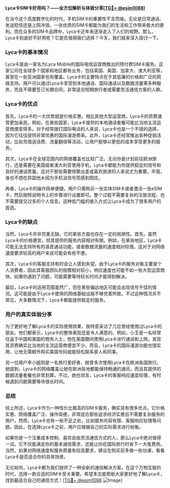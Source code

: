 **Lyca卡SIM卡好用吗？——全方位解析与体验分享[[TG💪+ @esim1088](https://t.me/s/esim1088)]**

在当今这个高度数字化的时代，手机SIM卡的重要性不言而喻。无论是日常通话、发送短信还是上网冲浪，一张优质的SIM卡都能为我们的生活和工作带来极大的便利。而在众多的SIM卡品牌中，Lyca卡近年来逐渐走入了人们的视野。那么，Lyca卡到底好不好用呢？它是否值得我们选择？今天，我们就来深入探讨一下。

### Lyca卡的基本情况

Lyca卡是由一家名为Lyca Mobile的国际电信运营商推出的预付费SIM卡服务。这家公司在全球多个国家和地区都有业务，包括英国、美国、加拿大、澳大利亚等，甚至在一些亚洲国家也有覆盖。Lyca卡的主要特点在于其低廉的价格和广泛的网络支持。用户可以通过Lyca卡享受到本地通话、国际通话以及数据流量等多种服务，而且不需要签订长期合同，非常适合短期旅行者或需要灵活通信方案的人群。

### Lyca卡的优点

首先，Lyca卡的一大优势就是价格实惠。相比其他大型运营商，Lyca卡的资费通常更加亲民。例如，在某些国家，Lyca卡提供的本地通话套餐可能比当地主流运营商便宜得多。对于经常拨打国际电话的人来说，Lyca卡也是一个不错的选择，因为它往往提供非常优惠的国际漫游费率。此外，Lyca卡还经常推出各种促销活动，比如充值送话费、流量翻倍等活动，让用户能够以更低的成本享受更多的服务。

其次，Lyca卡在全球范围内的网络覆盖也比较广泛。无论你是计划前往欧洲旅行，还是需要在美国或者澳大利亚使用手机，Lyca卡都能为你提供稳定的信号和良好的通话质量。这对于那些需要频繁出差或喜欢旅游的人来说尤为重要。毕竟，谁也不想在异国他乡因为手机没信号而感到困扰。

再者，Lyca卡的操作简单便捷。用户只需购买一张实体SIM卡或者激活一张eSIM卡，然后按照说明书上的步骤进行设置即可。整个过程不需要复杂的注册流程，也不需要提交过多的个人信息。这种低门槛的接入方式让Lyca卡成为了很多用户的首选。

### Lyca卡的缺点

当然，Lyca卡并非完美无缺。它的某些方面也存在一定的局限性。首先，虽然Lyca卡的价格便宜，但其提供的服务内容相对有限。例如，在某些地区，Lyca卡可能无法支持所有的语音通话功能，或者数据流量的速度相对较慢。这对于对网络速度要求较高的用户来说可能会有些不便。

其次，Lyca卡的客服支持有时会让人感到失望。由于Lyca卡的服务对象主要是个人消费者，因此其客服团队的规模相对较小，响应速度也可能不如一些大型运营商快。如果你遇到了问题，可能需要等待较长时间才能得到解决。

最后，Lyca卡的适用范围虽然广，但在某些偏远地区可能会出现信号不佳的情况。这可能是由于Lyca卡使用的网络基础设施不够完善所致。不过这种情况并不常见，大多数情况下，Lyca卡都能提供稳定的服务。

### 用户的真实体验分享

为了更好地了解Lyca卡的实际使用效果，我特意采访了几位曾经使用过Lyca卡的朋友。他们都表示，Lyca卡的整体表现还是令人满意的。例如，小王是一名经常往返于中国和美国的商务人士，他在美国期间使用Lyca卡进行通话和上网，发现其资费确实比当地的主流运营商便宜不少。而且，Lyca卡的国际漫游功能也很实用，让他无需额外购买美国号码就能轻松联系家人和同事。

另一位用户李小姐则是一名旅行爱好者，她曾多次使用Lyca卡在欧洲各国旅行。她提到，Lyca卡的网络覆盖让她在欧洲各地都能保持畅通的通讯，而且其提供的数据流量套餐也非常划算。不过，她也坦言，Lyca卡的客服响应速度较慢，有时候遇到问题需要等待很长时间。

### 总结

综上所述，Lyca卡作为一种性价比极高的SIM卡服务，确实具有很多优点。它价格实惠、网络覆盖广泛、操作简便，非常适合那些追求经济实惠且不需要复杂服务的用户。然而，Lyca卡也有一些不足之处，比如服务内容有限、客服响应较慢等问题。因此，在选择Lyca卡之前，用户应根据自己的实际需求进行权衡。

如果你是一个注重成本控制、喜欢自由灵活通信方式的人，那么Lyca卡绝对值得一试。它不仅能满足你的基本通信需求，还能让你在国际旅行时省下一大笔费用。当然，如果对网络速度和服务质量有较高要求，建议在购买前多做一些功课，看看Lyca卡是否适合你的具体场景。

无论如何，Lyca卡都为我们提供了一种全新的通信解决方案。在这个万物互联的时代，选择一款合适的SIM卡至关重要。希望本文能帮助大家更好地了解Lyca卡，找到最适合自己的通信方式！[[TG💪+ @esim1088](https://t.me/s/esim1088) ![Image](https://i.postimg.cc/4NQfJmqS/Snipaste-2025-05-13-00-14-12.png)]